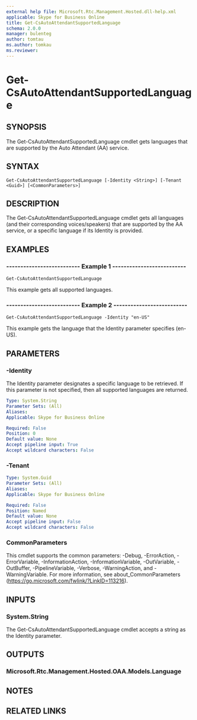 ```yaml
---
external help file: Microsoft.Rtc.Management.Hosted.dll-help.xml
applicable: Skype for Business Online
title: Get-CsAutoAttendantSupportedLanguage
schema: 2.0.0
manager: bulenteg
author: tomtau
ms.author: tomkau
ms.reviewer:
---
```


# Get-CsAutoAttendantSupportedLanguage

## SYNOPSIS
The Get-CsAutoAttendantSupportedLanguage cmdlet gets languages that are supported by the Auto Attendant (AA) service.

## SYNTAX

```
Get-CsAutoAttendantSupportedLanguage [-Identity <String>] [-Tenant <Guid>] [<CommonParameters>]
```

## DESCRIPTION
The Get-CsAutoAttendantSupportedLanguage cmdlet gets all languages (and their corresponding voices/speakers) that are supported by the AA service, or a specific language if its Identity is provided.

## EXAMPLES

### -------------------------- Example 1 --------------------------
```
Get-CsAutoAttendantSupportedLanguage
```

This example gets all supported languages.

### -------------------------- Example 2 --------------------------
```
Get-CsAutoAttendantSupportedLanguage -Identity "en-US"
```

This example gets the language that the Identity parameter specifies (en-US).

## PARAMETERS

### -Identity
The Identity parameter designates a specific language to be retrieved. If this parameter is not specified, then all supported languages are returned.

```yaml
Type: System.String
Parameter Sets: (All)
Aliases:
Applicable: Skype for Business Online

Required: False
Position: 0
Default value: None
Accept pipeline input: True
Accept wildcard characters: False
```

### -Tenant

```yaml
Type: System.Guid
Parameter Sets: (All)
Aliases:
Applicable: Skype for Business Online

Required: False
Position: Named
Default value: None
Accept pipeline input: False
Accept wildcard characters: False
```

### CommonParameters
This cmdlet supports the common parameters: -Debug, -ErrorAction, -ErrorVariable, -InformationAction, -InformationVariable, -OutVariable, -OutBuffer, -PipelineVariable, -Verbose, -WarningAction, and -WarningVariable. For more information, see about_CommonParameters (https://go.microsoft.com/fwlink/?LinkID=113216).

## INPUTS

### System.String
The Get-CsAutoAttendantSupportedLanguage cmdlet accepts a string as the Identity parameter.

## OUTPUTS

### Microsoft.Rtc.Management.Hosted.OAA.Models.Language


## NOTES

## RELATED LINKS

